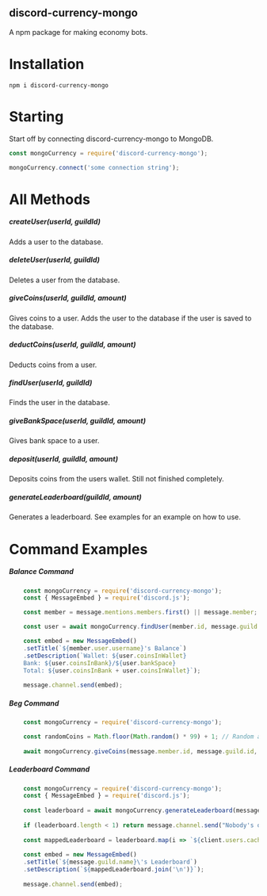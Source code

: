 
## discord-currency-mongo
A npm package for making economy bots.

# Installation
```npm i discord-currency-mongo```

# Starting
Start off by connecting discord-currency-mongo to MongoDB.
```js
const mongoCurrency = require('discord-currency-mongo');

mongoCurrency.connect('some connection string');
```

# All Methods
##### createUser(userId, guildId)
Adds a user to the database.

##### deleteUser(userId, guildId)
Deletes a user from the database.

##### giveCoins(userId, guildId, amount)
Gives coins to a user. Adds the user to the database if the user is saved to the database.

##### deductCoins(userId, guildId, amount)
Deducts coins from a user.

##### findUser(userId, guildId)
Finds the user in the database.

##### giveBankSpace(userId, guildId, amount)
Gives bank space to a user.

##### deposit(userId, guildId, amount)
Deposits coins from the users wallet. Still not finished completely.

##### generateLeaderboard(guildId, amount)
Generates a leaderboard. See examples for an example on how to use.

# Command Examples
##### Balance Command
```js
    const mongoCurrency = require('discord-currency-mongo');
    const { MessageEmbed } = require('discord.js');

    const member = message.mentions.members.first() || message.member;

    const user = await mongoCurrency.findUser(member.id, message.guild.id); // Get the user from the database.

    const embed = new MessageEmbed()
    .setTitle(`${member.user.username}'s Balance`)
    .setDescription(`Wallet: ${user.coinsInWallet}
    Bank: ${user.coinsInBank}/${user.bankSpace}
    Total: ${user.coinsInBank + user.coinsInWallet}`);
    
    message.channel.send(embed);
```

##### Beg Command
```js
    const mongoCurrency = require('discord-currency-mongo');

    const randomCoins = Math.floor(Math.random() * 99) + 1; // Random amount of coins.
    
    await mongoCurrency.giveCoins(message.member.id, message.guild.id, randomCoins);
```

##### Leaderboard Command
```js
    const mongoCurrency = require('discord-currency-mongo');
    const { MessageEmbed } = require('discord.js');
    
    const leaderboard = await mongoCurrency.generateLeaderboard(message.guild.id, 10);
    
    if (leaderboard.length < 1) return message.channel.send("Nobody's on the leaderboard.");
    
    const mappedLeaderboard = leaderboard.map(i => `${client.users.cache.get(i.userId).tag ? client.users.cache.get(u.userId).tag : "Nobody"} - ${i.coinsInWallet}`);
    
    const embed = new MessageEmbed()
    .setTitle(`${message.guild.name}\'s Leaderboard`)
    .setDescription(`${mappedLeaderboard.join('\n')}`);
    
    message.channel.send(embed);
```
